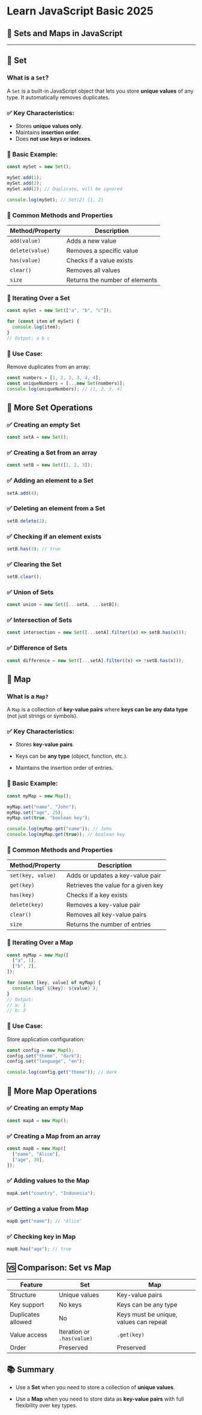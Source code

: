 # Learn JavaScript Basic 2025

## 📘 Sets and Maps in JavaScript

---

## 🔷 Set

### What is a `Set`?

A `Set` is a built-in JavaScript object that lets you store **unique values** of any type. It automatically removes duplicates.

### ✅ Key Characteristics:

- Stores **unique values only**.
- Maintains **insertion order**.
- Does **not use keys or indexes**.

### 🧪 Basic Example:

```js
const mySet = new Set();

mySet.add(1);
mySet.add(2);
mySet.add(2); // Duplicate, will be ignored

console.log(mySet); // Set(2) {1, 2}
```

### 📌 Common Methods and Properties

| Method/Property | Description                    |
| --------------- | ------------------------------ |
| `add(value)`    | Adds a new value               |
| `delete(value)` | Removes a specific value       |
| `has(value)`    | Checks if a value exists       |
| `clear()`       | Removes all values             |
| `size`          | Returns the number of elements |

### 🔄 Iterating Over a Set

```js
const mySet = new Set(["a", "b", "c"]);

for (const item of mySet) {
  console.log(item);
}
// Output: a b c
```

### 📌 Use Case:

Remove duplicates from an array:

```js
const numbers = [1, 2, 2, 3, 4, 4];
const uniqueNumbers = [...new Set(numbers)];
console.log(uniqueNumbers); // [1, 2, 3, 4]
```

## 🔧 More Set Operations

### ✅ Creating an empty Set

```js
const setA = new Set();
```

### ✅ Creating a Set from an array

```js
const setB = new Set([1, 2, 3]);
```

### ✅ Adding an element to a Set

```js
setA.add(4);
```

### ✅ Deleting an element from a Set

```js
setB.delete(2);
```

### ✅ Checking if an element exists

```js
setB.has(3); // true
```

### ✅ Clearing the Set

```js
setB.clear();
```

### ✅ Union of Sets

```js
const union = new Set([...setA, ...setB]);
```

### ✅ Intersection of Sets

```js
const intersection = new Set([...setA].filter((x) => setB.has(x)));
```

### ✅ Difference of Sets

```js
const difference = new Set([...setA].filter((x) => !setB.has(x)));
```

## 🔶 Map

### What is a `Map?`

A `Map` is a collection of **key-value pairs** where **keys can be any data type** (not just strings or symbols).

### ✅ Key Characteristics:

- Stores **key-value pairs**.

- Keys can be **any type** (object, function, etc.).

- Maintains the insertion order of entries.

### 🧪 Basic Example:

```js
const myMap = new Map();

myMap.set("name", "John");
myMap.set("age", 25);
myMap.set(true, "boolean key");

console.log(myMap.get("name")); // John
console.log(myMap.get(true)); // boolean key
```

### 📌 Common Methods and Properties

| Method/Property   | Description                         |
| ----------------- | ----------------------------------- |
| `set(key, value)` | Adds or updates a key-value pair    |
| `get(key)`        | Retrieves the value for a given key |
| `has(key)`        | Checks if a key exists              |
| `delete(key)`     | Removes a key-value pair            |
| `clear()`         | Removes all key-value pairs         |
| `size`            | Returns the number of entries       |

### 🔄 Iterating Over a Map

```js
const myMap = new Map([
  ["a", 1],
  ["b", 2],
]);

for (const [key, value] of myMap) {
  console.log(`${key}: ${value}`);
}
// Output:
// a: 1
// b: 2
```

### 📌 Use Case:

Store application configuration:

```js
const config = new Map();
config.set("theme", "dark");
config.set("language", "en");

console.log(config.get("theme")); // dark
```

## 🔧 More Map Operations

### ✅ Creating an empty Map

```js
const mapA = new Map();
```

### ✅ Creating a Map from an array

```js
const mapB = new Map([
  ["name", "Alice"],
  ["age", 30],
]);
```

### ✅ Adding values to the Map

```js
mapA.set("country", "Indonesia");
```

### ✅ Getting a value from Map

```js
mapB.get("name"); // "Alice"
```

### ✅ Checking key in Map

```js
mapB.has("age"); // true
```

## 🆚 Comparison: Set vs Map

| Feature            | Set                        | Map                                    |
| ------------------ | -------------------------- | -------------------------------------- |
| Structure          | Unique values              | Key-value pairs                        |
| Key support        | No keys                    | Keys can be any type                   |
| Duplicates allowed | No                         | Keys must be unique, values can repeat |
| Value access       | Iteration or `.has(value)` | `.get(key)`                            |
| Order              | Preserved                  | Preserved                              |

## 📚 Summary

- Use a **Set** when you need to store a collection of **unique values**.

- Use a **Map** when you need to store data as **key-value pairs** with full flexibility over key types.
